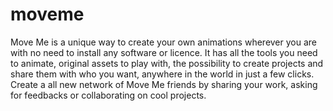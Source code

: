 # moveme

Move Me is a unique way to create your own animations wherever you are with no need to install any software or licence. It has all the tools you need to animate, original assets to play with, the possibility to create projects and share them with who you want, anywhere in the world in just a few clicks. Create a all new network of Move Me friends by sharing your work, asking for feedbacks or collaborating on cool projects.
